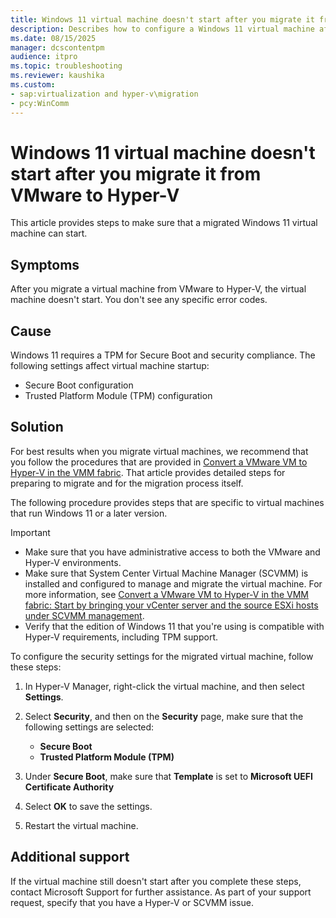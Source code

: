```yaml
---
title: Windows 11 virtual machine doesn't start after you migrate it from VMware to Hyper-V
description: Describes how to configure a Windows 11 virtual machine after you migrate it from VMware to Hyper-V
ms.date: 08/15/2025
manager: dcscontentpm
audience: itpro
ms.topic: troubleshooting
ms.reviewer: kaushika
ms.custom:
- sap:virtualization and hyper-v\migration
- pcy:WinComm 
---
```


# Windows 11 virtual machine doesn't start after you migrate it from VMware to Hyper-V

This article provides steps to make sure that a migrated Windows 11 virtual machine can start.

## Symptoms

After you migrate a virtual machine from VMware to Hyper-V, the virtual machine doesn't start. You don't see any specific error codes.

## Cause

Windows 11 requires a TPM for Secure Boot and security compliance. The following settings affect virtual machine startup:

- Secure Boot configuration
- Trusted Platform Module (TPM) configuration

## Solution

For best results when you migrate virtual machines, we recommend that you follow the procedures that are provided in [Convert a VMware VM to Hyper-V in the VMM fabric](/system-center/vmm/vm-convert-vmware?view=sc-vmm-2025). That article provides detailed steps for preparing to migrate and for the migration process itself.

The following procedure provides steps that are specific to virtual machines that run Windows 11 or a later version.

> [!IMPORTANT]  
>
> - Make sure that you have administrative access to both the VMware and Hyper-V environments.
> - Make sure that System Center Virtual Machine Manager (SCVMM) is installed and configured to manage and migrate the virtual machine. For more information, see  [Convert a VMware VM to Hyper-V in the VMM fabric: Start by bringing your vCenter server and the source ESXi hosts under SCVMM management](/system-center/vmm/vm-convert-vmware?view=sc-vmm-2025#start-by-bringing-your-vcenter-server-and-the-source-esxi-hosts-under-scvmm-management).
> - Verify that the edition of Windows 11 that you're using is compatible with Hyper-V requirements, including TPM support.

To configure the security settings for the migrated virtual machine, follow these steps:

1. In Hyper-V Manager, right-click the virtual machine, and then select **Settings**.
1. Select **Security**, and then on the **Security** page, make sure that the following settings are selected:

   - **Secure Boot**
   - **Trusted Platform Module (TPM)**

1. Under **Secure Boot**, make sure that **Template** is set to **Microsoft UEFI Certificate Authority**

1. Select **OK** to save the settings.
1. Restart the virtual machine.

## Additional support

If the virtual machine still doesn't start after you complete these steps, contact Microsoft Support for further assistance. As part of your support request, specify that you have a Hyper-V or SCVMM issue.
